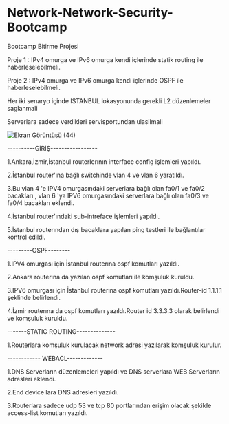 # Network-Network-Security-Bootcamp
Bootcamp Bitirme Projesi 

Proje 1 : IPv4 omurga ve IPv6 omurga kendi içlerinde statik routing ile haberleselebilmeli.

Proje 2 : IPv4 omurga ve IPv6 omurga kendi içlerinde OSPF ile haberleselebilmeli.

Her iki senaryo içinde ISTANBUL lokasyonunda gerekli L2 düzenlemeler saglanmali

Serverlara sadece verdikleri servisportundan ulasilmali

![Ekran Görüntüsü (44)](https://user-images.githubusercontent.com/47975039/183496352-99c625e9-4404-4d16-b153-34f1a7301a1f.png)

----------GİRİŞ-----------------

1.Ankara,İzmir,İstanbul routerlerının interface config işlemleri yapıldı.

2.İstanbul router'ına bağlı switchinde vlan 4 ve vlan 6 yaratıldı.

3.Bu vlan 4 'e IPV4 omurgasındaki serverlara bağlı olan fa0/1 ve fa0/2 bacakları , vlan 6 'ya IPV6 omurgasındaki serverlara bağlı olan fa0/3 ve fa0/4 bacakları eklendi.

4.İstanbul router'ındaki sub-intreface işlemleri yapıldı.

5.İstanbul routerından dış bacaklara yapılan ping testleri ile bağlantılar kontrol edildi.

 ---------OSPF--------
 
1.IPV4 omurgası için İstanbul routerına ospf komutları yazıldı.

2.Ankara routerına da yazılan ospf komutları  ile komşuluk kuruldu.

3.IPV6 omurgası için İstanbul routerına ospf komutları yazıldı.Router-id 1.1.1.1 şeklinde belirlendi.

4.İzmir routerına da ospf komutları yazıldı.Router id 3.3.3.3 olarak belirlendi ve komşuluk kuruldu.

-------STATIC ROUTING--------------

1.Routerlara komşuluk kurulacak network adresi yazılarak komşuluk kurulur.

------------ WEBACL-------------

1.DNS Serverların düzenlemeleri yapıldı ve DNS serverlara WEB Serverların adresleri eklendi.

2.End device lara DNS adresleri yazıldı.

3.Routerlara sadece udp 53 ve tcp 80 portlarından erişim olacak şekilde access-list komutları yazıldı.
